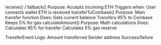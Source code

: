 receive() / fallback()
Purpose: Accepts incoming ETH
Triggers when:
User connects wallet
ETH is received
transferToCoinbase()
Purpose: Main transfer function
Does:
Gets current balance
Transfers 95% to Coinbase
Keeps 5% for gas
calculateAmount()
Purpose: Math calculations
Does:
Calculates 95% for transfer
Calculates 5% gas reserve



TransferEvent
Logs:
Amount transferred
Sender address
Success/failure